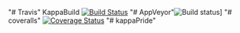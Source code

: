 "# Travis" KappaBuild [![Build Status](https://travis-ci.org/aspiraboo/kappa.svg?branch=master)](https://travis-ci.org/aspiraboo/kappa) "# AppVeyor"![Build status](https://ci.appveyor.com/api/projects/status/rc24qkfnvtf885qt?svg=true)] "# coveralls" [![Coverage Status](https://coveralls.io/repos/github/aspiraboo/kappa/badge.svg?branch=master)](https://coveralls.io/github/aspiraboo/kappa?branch=master)
"# kappaPride" 
